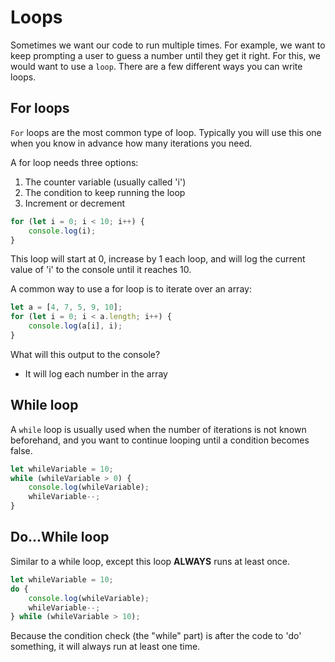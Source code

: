 # Loops

Sometimes we want our code to run multiple times. For example, we want to keep prompting a user to guess a number until they get it right. For this, we would want to use a `loop`. There are a few different ways you can write loops.

## For loops

`For` loops are the most common type of loop. Typically you will use this one when you know in advance how many iterations you need.

A for loop needs three options:

1. The counter variable (usually called 'i')
2. The condition to keep running the loop
3. Increment or decrement

```js
for (let i = 0; i < 10; i++) {
    console.log(i);
}
```

This loop will start at 0, increase by 1 each loop, and will log the current value of 'i' to the console until it reaches 10.

A common way to use a for loop is to iterate over an array:

```js
let a = [4, 7, 5, 9, 10];
for (let i = 0; i < a.length; i++) {
    console.log(a[i], i);
}
```

What will this output to the console?

- It will log each number in the array

## While loop

A `while` loop is usually used when the number of iterations is not known beforehand, and you want to continue looping until a condition becomes false.

```js
let whileVariable = 10;
while (whileVariable > 0) {
    console.log(whileVariable);
    whileVariable--;
}
```

## Do...While loop

Similar to a while loop, except this loop __ALWAYS__ runs at least once.

```js
let whileVariable = 10;
do {
    console.log(whileVariable);
    whileVariable--;
} while (whileVariable > 10);
```

Because the condition check (the "while" part) is after the code to 'do' something, it will always run at least one time.